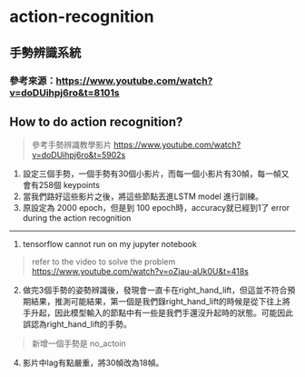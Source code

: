 # action-recognition
## 手勢辨識系統
### 參考來源：https://www.youtube.com/watch?v=doDUihpj6ro&t=8101s

How to do action recognition?
---
> 參考手勢辨識教學影片 
> https://www.youtube.com/watch?v=doDUihpj6ro&t=5902s
1. 設定三個手勢，一個手勢有30個小影片，而每一個小影片有30幀，每一幀又會有258個 keypoints 
2. 當我們路好這些影片之後，將這些節點丟進LSTM model 進行訓練。
3. 原設定為 2000 epoch，但是到 100 epoch時，accuracy就已經到1了
error during the action recognition
---
1. tensorflow cannot run on my jupyter notebook
> refer to the video to solve the problem 
> https://www.youtube.com/watch?v=oZjau-aUk0U&t=418s
2. 做完3個手勢的姿勢辨識後，發現會一直卡在right_hand_lift，但這並不符合預期結果，推測可能結果，第一個是我們錄right_hand_lift的時候是從下往上將手升起，因此模型輸入的節點中有一些是我們手還沒升起時的狀態。可能因此誤認為right_hand_lift的手勢。
> 新增一個手勢是 no_actoin
4. 影片中lag有點嚴重，將30幀改為18幀。
